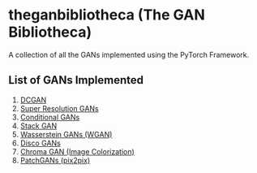 # theganbibliotheca (The GAN Bibliotheca)
A collection of all the GANs implemented using the PyTorch Framework.

## List of GANs Implemented
1.  <a href='https://arxiv.org/abs/1511.06434'>DCGAN</a> <br>
2.  <a href='https://arxiv.org/abs/1609.04802'>Super Resolution GANs </a> <br>
3.  <a href='https://arxiv.org/abs/1411.1784'>Conditional GANs </a> <br>
4.  <a href='https://arxiv.org/abs/1612.03242'>Stack GAN</a> <br>
5.  <a href='https://arxiv.org/pdf/1701.07875.pdf'>Wasserstein GANs (WGAN) </a> <br>
6.  <a href='https://arxiv.org/pdf/1703.05192.pdf'> Disco GANs</a> <br>
7.  <a href = 'https://arxiv.org/pdf/1907.09837.pdf'> Chroma GAN (Image Colorization) </a> <br>
8.  <a href = 'https://arxiv.org/abs/1611.07004'>PatchGANs (pix2pix)</a> <br>

